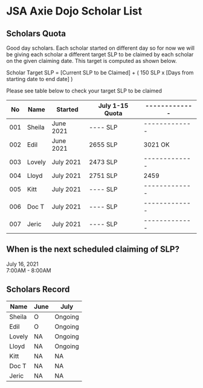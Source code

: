 # JSA Axie Dojo Scholar List



## Scholars Quota
Good day scholars. Each scholar started on different day so for now we will be giving each scholar a different target SLP to be claimed by each scholar on the given claiming date. This target is computed as shown below.  
  
Scholar Target SLP = [Current SLP to be Claimed] + ( 150 SLP x [Days from starting date to end date] )  
  
Please see table below to check your target SLP to be claimed

| No  | Name | Started  | July 1-15 Quota | ------------- |
| ------------- | ------------- | ------------- | ------------- | ------------- |
| 001  | Sheila  | June 2021 | ---- SLP | ------------- |
| 002  | Edil | June 2021 | 2655 SLP | 3021 OK |
| 003  | Lovely  | July 2021 | 2473 SLP | ------------- |
| 004  | Lloyd | July 2021 | 2751 SLP | 2459 |
| 005  | Kitt | July 2021 | ---- SLP | ------------- |
| 006  | Doc T | July 2021 | ---- SLP | ------------- |
| 007  | Jeric | July 2021 | ---- SLP | ------------- |

## When is the next scheduled claiming of SLP?
July 16, 2021  
7:00AM - 8:00AM

## Scholars Record
| Name  | June | July  |
| ------------- | ------------- | ------------- |
| Sheila  | O  | Ongoing |
| Edil  | O | Ongoing |
| Lovely  | NA  | Ongoing |
| Lloyd  | NA  | Ongoing |
| Kitt  | NA  | NA |
| Doc T | NA  | NA |
| Jeric | NA  | NA |
  
